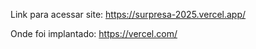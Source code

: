 Link para acessar site: https://surpresa-2025.vercel.app/

Onde foi implantado: https://vercel.com/
